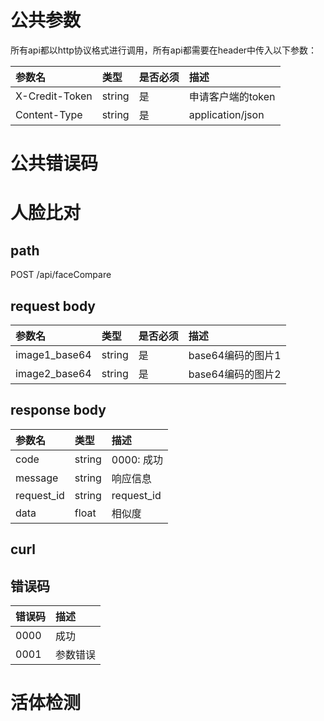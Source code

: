 # 公共参数

所有api都以http协议格式进行调用，所有api都需要在header中传入以下参数：

| 参数名            | 类型     | 是否必须 | 描述               |
|:---------------|:-------|:-----|:-----------------|
| X-Credit-Token | string | 是    | 申请客户端的token      |
| Content-Type   | string | 是    | application/json |

# 公共错误码


# 人脸比对

## path

POST /api/faceCompare

## request body

| 参数名           | 类型     | 是否必须 | 描述           |
|:--------------|:-------|:-----|:-------------|
| image1_base64 | string | 是    | base64编码的图片1 |
| image2_base64 | string | 是    | base64编码的图片2 |

## response body

| 参数名        | 类型     | 描述         |
|:-----------|:-------|:-----------|
| code       | string | 0000: 成功   |
| message    | string | 响应信息       |
| request_id | string | request_id |
| data       | float  | 相似度        |

## curl

## 错误码

| 错误码  | 描述   |
|:-----|:-----|
| 0000 | 成功   |
| 0001 | 参数错误 |

# 活体检测